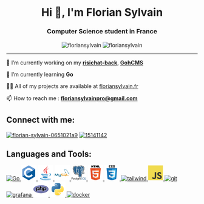 <h1 align="center">Hi 👋, I'm Florian Sylvain</h1>
<h3 align="center">Computer Science student in France</h3>

<p align="center">
  <img align="center" height="175px" src="https://github-readme-stats.vercel.app/api?username=floriansylvain&show_icons=true&locale=en&theme=dark" alt="floriansylvain" />
  <img align="center" height="175px" src="https://github-readme-stats.vercel.app/api/top-langs?username=floriansylvain&show_icons=true&locale=en&layout=compact&theme=dark" alt="floriansylvain" />
</p>

<hr>

<div>
  
🔭 I’m currently working on my **[risichat-back](https://github.com/Risiverse/risichat-back)**, **[GohCMS](https://github.com/Floriansylvain/GohCMS)**

🌱 I’m currently learning **Go**

👨‍💻 All of my projects are available at [floriansylvain.fr](https://floriansylvain.fr)

📫 How to reach me : **floriansylvainpro@gmail.com**
</div>
  
<h2 align="left">Connect with me:</h3>
<p align="left">
<a href="https://linkedin.com/in/florian-sylvain-0651021a9" target="blank"><img align="center" src="https://raw.githubusercontent.com/rahuldkjain/github-profile-readme-generator/master/src/images/icons/Social/linked-in-alt.svg" alt="florian-sylvain-0651021a9" height="30" width="40" /></a>
<a href="https://stackoverflow.com/users/15141142" target="blank"><img align="center" src="https://raw.githubusercontent.com/rahuldkjain/github-profile-readme-generator/master/src/images/icons/Social/stack-overflow.svg" alt="15141142" height="30" width="40" /></a>
</p>

<h2 align="left">Languages and Tools:</h3>
<p align="left">
    <a href="https://www.cprogramming.com/" target="_blank"> <img src="https://upload.wikimedia.org/wikipedia/commons/0/05/Go_Logo_Blue.svg" alt="Go" width="40" height="40"/> </a> 
  <a href="https://www.cprogramming.com/" target="_blank"> <img src="https://raw.githubusercontent.com/devicons/devicon/master/icons/c/c-original.svg" alt="c" width="40" height="40"/> </a> 
  <a href="https://www.java.com" target="_blank"> <img src="https://raw.githubusercontent.com/devicons/devicon/master/icons/java/java-original.svg" alt="java" width="40" height="40"/> </a>
  <a href="https://www.mysql.com/" target="_blank"> <img src="https://raw.githubusercontent.com/devicons/devicon/master/icons/mysql/mysql-original-wordmark.svg" alt="mysql" width="40" height="40"/> </a> 
  <a href="https://www.postgresql.org" target="_blank"> <img src="https://raw.githubusercontent.com/devicons/devicon/master/icons/postgresql/postgresql-original-wordmark.svg" alt="postgresql" width="40" height="40"/> </a> 
  <a href="https://www.w3.org/html/" target="_blank"> <img src="https://raw.githubusercontent.com/devicons/devicon/master/icons/html5/html5-original-wordmark.svg" alt="html5" width="40" height="40"/> </a> 
  <a href="https://www.w3schools.com/css/" target="_blank"> <img src="https://raw.githubusercontent.com/devicons/devicon/master/icons/css3/css3-original-wordmark.svg" alt="css3" width="40" height="40"/> </a> 
  <a href="https://tailwindcss.com/" target="_blank"> <img src="https://www.vectorlogo.zone/logos/tailwindcss/tailwindcss-icon.svg" alt="tailwind" width="40" height="40"/> </a>
  <a href="https://developer.mozilla.org/en-US/docs/Web/JavaScript" target="_blank"> <img src="https://raw.githubusercontent.com/devicons/devicon/master/icons/javascript/javascript-original.svg" alt="javascript" width="40" height="40"/> </a>
  <a href="https://git-scm.com/" target="_blank"> <img src="https://www.vectorlogo.zone/logos/git-scm/git-scm-icon.svg" alt="git" width="40" height="40"/> </a> 
  <a href="https://grafana.com" target="_blank"> <img src="https://www.vectorlogo.zone/logos/grafana/grafana-icon.svg" alt="grafana" width="40" height="40"/> </a> 
  <a href="https://www.php.net" target="_blank"> <img src="https://raw.githubusercontent.com/devicons/devicon/master/icons/php/php-original.svg" alt="php" width="40" height="40"/> </a> 
  <a href="https://www.python.org" target="_blank"> <img src="https://raw.githubusercontent.com/devicons/devicon/master/icons/python/python-original.svg" alt="python" width="40" height="40"/> </a>
  <a href="https://www.docker.com/" target="_blank"> <img src="https://www.docker.com/wp-content/uploads/2022/03/vertical-logo-monochromatic.png" alt="docker" width="40" height="40"/> </a> 
</p>
